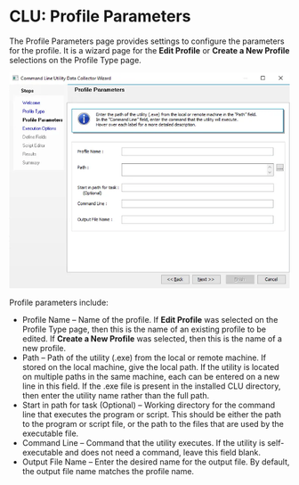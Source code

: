 # CLU: Profile Parameters

The Profile Parameters page provides settings to configure the parameters for the profile. It is a
wizard page for the **Edit Profile** or **Create a New Profile** selections on the Profile Type
page.

![Command Line Utility Data Collector Wizard Profile Parameters page](../../../../../../static/img/product_docs/accessanalyzer/enterpriseauditor/admin/datacollector/commandlineutility/profileparameters.webp)

Profile parameters include:

- Profile Name – Name of the profile. If **Edit Profile** was selected on the Profile Type page,
  then this is the name of an existing profile to be edited. If **Create a New Profile** was
  selected, then this is the name of a new profile.
- Path – Path of the utility (.exe) from the local or remote machine. If stored on the local
  machine, give the local path. If the utility is located on multiple paths in the same machine,
  each can be entered on a new line in this field. If the .exe file is present in the installed CLU
  directory, then enter the utility name rather than the full path.
- Start in path for task (Optional) – Working directory for the command line that executes the
  program or script. This should be either the path to the program or script file, or the path to
  the files that are used by the executable file.
- Command Line – Command that the utility executes. If the utility is self-executable and does not
  need a command, leave this field blank.
- Output File Name – Enter the desired name for the output file. By default, the output file name
  matches the profile name.
